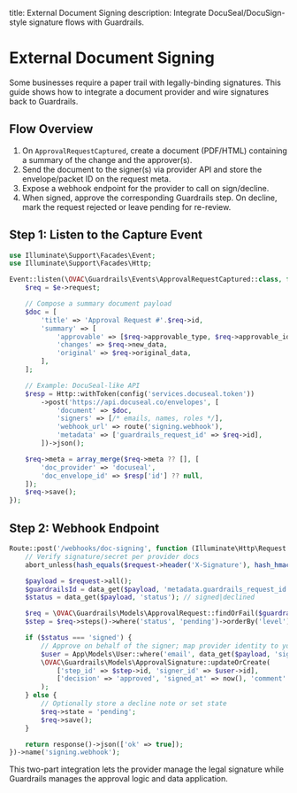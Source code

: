 title: External Document Signing
description: Integrate DocuSeal/DocuSign-style signature flows with Guardrails.

# External Document Signing

Some businesses require a paper trail with legally-binding signatures. This guide shows how to integrate a document provider and wire signatures back to Guardrails.

## Flow Overview

1) On `ApprovalRequestCaptured`, create a document (PDF/HTML) containing a summary of the change and the approver(s).
2) Send the document to the signer(s) via provider API and store the envelope/packet ID on the request meta.
3) Expose a webhook endpoint for the provider to call on sign/decline.
4) When signed, approve the corresponding Guardrails step. On decline, mark the request rejected or leave pending for re-review.

## Step 1: Listen to the Capture Event

```php
use Illuminate\Support\Facades\Event;
use Illuminate\Support\Facades\Http;

Event::listen(\OVAC\Guardrails\Events\ApprovalRequestCaptured::class, function ($e) {
    $req = $e->request;

    // Compose a summary document payload
    $doc = [
        'title' => 'Approval Request #'.$req->id,
        'summary' => [
            'approvable' => [$req->approvable_type, $req->approvable_id],
            'changes' => $req->new_data,
            'original' => $req->original_data,
        ],
    ];

    // Example: DocuSeal-like API
    $resp = Http::withToken(config('services.docuseal.token'))
        ->post('https://api.docuseal.co/envelopes', [
            'document' => $doc,
            'signers' => [/* emails, names, roles */],
            'webhook_url' => route('signing.webhook'),
            'metadata' => ['guardrails_request_id' => $req->id],
        ])->json();

    $req->meta = array_merge($req->meta ?? [], [
        'doc_provider' => 'docuseal',
        'doc_envelope_id' => $resp['id'] ?? null,
    ]);
    $req->save();
});
```

## Step 2: Webhook Endpoint

```php
Route::post('/webhooks/doc-signing', function (Illuminate\Http\Request $request) {
    // Verify signature/secret per provider docs
    abort_unless(hash_equals($request->header('X-Signature'), hash_hmac('sha256', $request->getContent(), config('services.docuseal.secret'))), 401);

    $payload = $request->all();
    $guardrailsId = data_get($payload, 'metadata.guardrails_request_id');
    $status = data_get($payload, 'status'); // signed|declined

    $req = \OVAC\Guardrails\Models\ApprovalRequest::findOrFail($guardrailsId);
    $step = $req->steps()->where('status', 'pending')->orderBy('level')->firstOrFail();

    if ($status === 'signed') {
        // Approve on behalf of the signer; map provider identity to your user
        $user = App\Models\User::where('email', data_get($payload, 'signer.email'))->firstOrFail();
        \OVAC\Guardrails\Models\ApprovalSignature::updateOrCreate(
            ['step_id' => $step->id, 'signer_id' => $user->id],
            ['decision' => 'approved', 'signed_at' => now(), 'comment' => 'Doc signed']
        );
    } else {
        // Optionally store a decline note or set state
        $req->state = 'pending';
        $req->save();
    }

    return response()->json(['ok' => true]);
})->name('signing.webhook');
```

This two-part integration lets the provider manage the legal signature while Guardrails manages the approval logic and data application.
